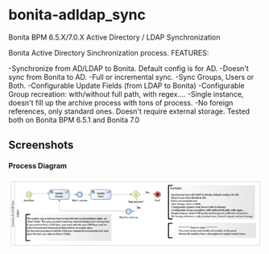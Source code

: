# bonita-adldap_sync
Bonita BPM 6.5.X/7.0.X Active Directory / LDAP Synchronization<br/>

Bonita Active Directory Sinchronization process.
FEATURES:

-Synchronize from AD/LDAP to Bonita. Default config is for AD.
-Doesn't sync from Bonita to AD.
-Full or incremental sync.
-Sync Groups, Users or Both.
-Configurable Update Fields (from LDAP to Bonita)
-Configurable Group recreation: with/without full path, with regex....
-Single instance, doesn't fill up the archive process with tons of process.
-No foreign references, only standard ones. Doesn't require external storage.
Tested both on Bonita BPM 6.5.1 and Bonita 7.0
<br/>
## Screenshots
#### Process Diagram
<img src="/screenshots/diagram.png?raw=true" alt="Process diagram"/>
